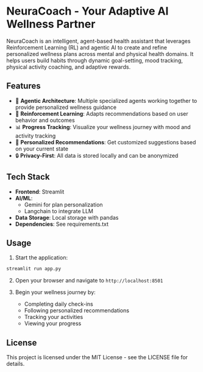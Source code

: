 # NeuraCoach - Your Adaptive AI Wellness Partner

NeuraCoach is an intelligent, agent-based health assistant that leverages Reinforcement Learning (RL) and agentic AI to create and refine personalized wellness plans across mental and physical health domains. It helps users build habits through dynamic goal-setting, mood tracking, physical activity coaching, and adaptive rewards.

## Features

- 🤖 **Agentic Architecture**: Multiple specialized agents working together to provide personalized wellness guidance
- 🔄 **Reinforcement Learning**: Adapts recommendations based on user behavior and outcomes
- 📊 **Progress Tracking**: Visualize your wellness journey with mood and activity tracking
- 🎯 **Personalized Recommendations**: Get customized suggestions based on your current state
- 🔒 **Privacy-First**: All data is stored locally and can be anonymized

## Tech Stack

- **Frontend**: Streamlit
- **AI/ML**: 
  - Gemini for plan personalization
  - Langchain to integrate LLM
- **Data Storage**: Local storage with pandas
- **Dependencies**: See requirements.txt

## Usage

1. Start the application:
```bash
streamlit run app.py
```

2. Open your browser and navigate to `http://localhost:8501`

3. Begin your wellness journey by:
   - Completing daily check-ins
   - Following personalized recommendations
   - Tracking your activities
   - Viewing your progress

## License

This project is licensed under the MIT License - see the LICENSE file for details.
